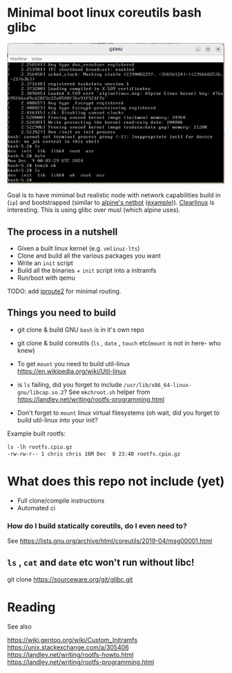 # Minimal boot linux coreutils bash glibc

![qemu showing boot into minimal linux](./img/boot-qemu-example.png)

Goal is to have mimimal but realistic node with network capabilities build in (`ip`) and bootstrapped (similar to [alpine's netbot](https://boot.alpinelinux.org/) ([example](https://github.com/KarmaComputing/server-bootstrap/blob/494089caa2c88bbf37a739aa96561231d5847be5/.github/workflows/build-alpine-netboot-image-zfs.yml#L1))). [Clearlinux](https://github.com/clearlinux/distribution) is interesting. This is using glibc over musl (which alpine uses).


## The process in a nutshell

- Given a built linux kernel (e.g. `vmlinuz-lts`)
- Clone and build all the various packages you want
- Write an `init` script
- Build all the binaries + `init` script into a initramfs
- Run/boot with qemu



TODO: add [iproute2](https://github.com/iproute2/iproute2) for minimal routing.

## Things you need to build

- git clone & build GNU `bash` is in it's own repo
- git clone & build coreutils (`ls` , `date` , `touch` etc(`mount` is not in here- who knew)
- To get `mount` you need to build util-linux https://en.wikipedia.org/wiki/Util-linux
- is `ls` failing, did you forget to include `/usr/lib/x86_64-linux-gnu/libcap.so.2`? See `mkchroot.sh` helper from https://landley.net/writing/rootfs-programming.html

- Don't forget to `mount` linux virtual filesystems (oh wait, did you forget to build util-linux into your init?

Example built rootfs:
```
ls -lh rootfs.cpio.gz 
-rw-rw-r-- 1 chris chris 16M Dec  8 23:40 rootfs.cpio.gz
```

# What does this repo not include (yet)

- Full clone/compile instructions
- Automated ci

### How do I build statically coreutils, do I even need to?

See https://lists.gnu.org/archive/html/coreutils/2019-04/msg00001.html

## `ls` , `cat` and `date` etc won't run without libc!

git clone https://sourceware.org/git/glibc.git

# Reading
See also

https://wiki.gentoo.org/wiki/Custom_Initramfs
https://unix.stackexchange.com/a/305406
https://landley.net/writing/rootfs-howto.html
https://landley.net/writing/rootfs-programming.html
